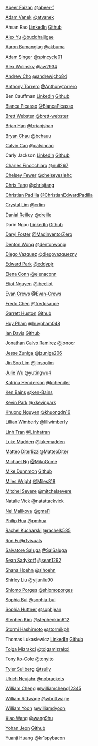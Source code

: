 [Abeer Faizan](https://www.linkedin.com/in/abeerfaizan/) [@abeer-f](https://github.com/abeer-f)

[Adam Vanek](https://www.linkedin.com/in/atvanek/) [@atvanek](https://github.com/atvanek)

Ahsan Rao [LinkedIn](https://www.linkedin.com/in/ahsan-rao/) [Github](https://github.com/ahsan-rao)

[Alex Yu](https://www.linkedin.com/in/alexjihunyu/) [@buddhajjigae](https://github.com/buddhajjigae)

[Aaron Bumanglag](https://www.linkedin.com/in/akbuma) [@akbuma](https://github.com/akbuma)

[Adam Singer](https://linkedin.com/in/adsing) [@spincycle01](https://github.com/spincycle01)

[Alex Wolinsky](https://www.linkedin.com/in/alex-wolinsky-80ab591b2/) [@aw2934](https://github.com/aw2934/)

[Andrew Cho](https://www.linkedin.com/in/andrewjcho84/) [@andrewjcho84](https://github.com/andrewjcho84)

[Anthony Torrero](https://www.linkedin.com/in/anthony-torrero-4b8798159/) [@Anthonytorrero](https://github.com/Anthonytorrero)

Ben Cauffman [LinkedIn](https://www.linkedin.com/in/benjamin-cauffman/) [Github](https://github.com/BenCauffman)

[Bianca Picasso](https://www.linkedin.com/in/bianca-picasso) [@BiancaPicasso](https://github.com/BiancaPicasso)

[Brett Webster](https://www.linkedin.com/in/brett-webster-cfa-383b961) [@brett-webster](https://github.com/brett-webster)

[Brian Han](https://www.linkedin.com/in/brianjisoohan/) [@brianjshan](https://github.com/brianjshan)

[Bryan Chau](https://www.linkedin.com/in/chaubryan1/) [@bchauu](https://github.com/bchauu)

[Calvin Cao](http://www.linkedin.com/in/calvincao9/) [@calvincao](https://github.com/calvincao)

Carly Jackson [LinkedIn](https://www.linkedin.com/in/carly-jackson-ab9010231/) [Github](https://github.com/carlyjackson)

[Charles Finocchiaro](https://www.linkedin.com/in/charles-finocchiaro-62440040/) [@null267](https://github.com/null267)

[Chelsey Fewer](https://www.linkedin.com/in/chelsey-fewer/) [@chelseyeslehc](https://github.com/chelseyeslehc)

[Chris Tang](https://www.linkedin.com/in/chrisjtang/) [@chrisjtang](https://github.com/chrisjtang)

[Christian Padilla](https://linkedin.com/in/ChristianEdwardPadilla) [@ChristianEdwardPadilla](https://github.com/ChristianEdwardPadilla)

[Crystal Lim](https://linkedin.com/in/crystallim) [@crlim](https://github.com/crlim)

[Danial Reilley](https://linkedin.com/in/daniel-reilley) [@dreille](https://github.com/dreille)

Darin Ngau [LinkedIn](https://www.linkedin.com/in/darin-ngau/) [Github](https://github.com/dnngau)

[Daryl Foster](https://www.linkedin.com/in/darylfosterma/) [@MadinventorZero](https://github.com/MadinventorZero)

[Denton Wong](https://www.linkedin.com/in/denton-wong/) [@dentonwong](https://github.com/dentonwong)

[Diego Vazquez](https://www.linkedin.com/in/diegovazquezny/) [@diegovazquezny](https://github.com/diegovazquezny)

[Edward Park](https://www.linkedin.com/in/edwardparkwork/) [@eddypjr](https://github.com/eddypjr)

[Elena Conn](https://www.linkedin.com/in/elena-conn-366346123/) [@elenaconn](https://github.com/elenaconn)

[Eliot Nguyen](https://linkedin.com/in/ibeeliot) [@ibeeliot](https://github.com/ibeeliot)

[Evan Crews](https://www.linkedin.com/in/evan-crews/) [@Evan-Crews](https://github.com/Evan-Crews)

[Fredo Chen](https://www.linkedin.com/in/fredochen/) [@fredosauce](https://github.com/fredosauce)

[Garrett Huston](https://www.linkedin.com/in/garrett-hutson/) [Github](https://github.com/GarrettHutson)

[Huy Pham](https://www.linkedin.com/in/huypham048) [@huypham048](https://github.com/huypham048)

[Ian Davis](https://www.linkedin.com/in/icdavis/) [Github](https://github.com/iancdavis)

[Jonathan Calvo Ramirez](https://www.linkedin.com/in/jonathan-calvo/) [@jonocr](https://github.com/jonocr)

[Jesse Zuniga](https://linkedin.com/in/jesse-zuniga) [@jzuniga206](https://github.com/jzuniga206)

[Jin Soo Lim](https://www.linkedin.com/in/jin-soo-lim-3a567b1b3/) [@jinsoolim](https://github.com/jinsoolim)

[Julie Wu](https://www.linkedin.com/in/jwuarchitect/) [@yutingwu4](https://github.com/yutingwu4)

[Katrina Henderson](https://www.linkedin.com/in/katrinahenderson/) [@kchender](https://github.com/kchender)

[Ken Bains](https://www.linkedin.com/in/ken-bains) [@ken-Bains](https://github.com/ken-Bains)

[Kevin Park](https://www.linkedin.com/in/xkevinpark/) [@xkevinpark](https://github.com/xkevinpark)

[Khuong Nguyen](https://www.linkedin.com/in/khuong-nguyen/) [@khuongdn16](https://github.com/khuongdn16)

[Lillian Wimberly](https://www.linkedin.com/in/lillianwimberly/) [@lillwimberly](https://github.com/lillwimberly)

[Linh Tran](https://www.linkedin.com/in/linhtran51/) [@Linhatran](https://github.com/Linhatran)

[Luke Madden](https://www.linkedin.com/in/lukemadden/) [@lukemadden](https://github.com/lukemadden)

[Matteo Diterlizzi](https://www.linkedin.com/in/matteo-diterlizzi-564166107/)[@MatteoDiter](https://github.com/MatteoDiter)

[Michael Ng](https://www.linkedin.com/in/michaelng2/) [@MikoGome](https://github.com/MikoGome)

[Mike Dunnmon](https://www.linkedin.com/in/michaeldunnmon/) [Github](https://github.com/mdunnmon)

[Miles Wright](https://www.linkedin.com/in/miles-m-wright) [@Miles818](https://github.com/Miles818)

[Mitchel Severe](https://www.linkedin.com/in/misevere/) [@mitchelsevere](https://github.com/mitchelsevere)

[Natalie Vick](https://www.linkedin.com/in/vicknatalie/) [@natattackvick](https://github.com/natattackvick)

[Nel Malikova](https://www.linkedin.com/in/gmalikova/) [@gmal1](https://github.com/gmal1)

[Philip Hua](https://www.linkedin.com/in/philip-minh-hua) [@pmhua](https://github.com/pmhua)

[Rachel Kucharski](https://www.linkedin.com/in/rachelkucharski/) [@rachelk585](https://github.com/rachelk585)

[Ron Fu](https://www.linkedin.com/in/ronfu)[@rfvisuals](https://github.com/rfvisuals)

[Salvatore Saluga](https://www.linkedin.com/in/salvatore-saluga) [@SalSaluga](https://github.com/SalSaluga)

[Sean Sadykoff](https://www.linkedin.com/in/sean-sadykoff/) [@sean1292](https://github.com/sean1292)

[Shana Hoehn](https://www.linkedin.com/in/shana-hoehn-70297b169/) [@slhoehn](https://github.com/slhoehn)

[Shirley Liu](https://www.linkedin.com/in/yijunliu/) [@yijunliu90](https://github.com/yijunliu90)

[Shlomo Porges](https://linkedin.com/shlomoporges) [@shlomoporges](https://github.com/ShlomoPorges)

[Sophia Bui](https://linkedin.com/in/sophiabui) [@sophia-bui](https://github.com/sophia-bui)

[Sophia Huttner](https://www.linkedin.com/in/sophia-huttner-68315975/) [@sophjean](https://github.com/sophjean)

[Stephen Kim](https://www.linkedin.com/in/stephenkim612/) [@stephenkim612](https://github.com/stephenkim612)

[Stormi Hashimoto](https://www.linkedin.com/in/stormikph/) [@stormikph](https://github.com/stormikph)

Thomas Lukasiewicz [LinkedIn](https://www.linkedin.com/in/thomas-lukasiewicz-27676273/) [Github](https://github.com/tlukasiewicz89)

[Tolga Mizrakci](https://linkedin.com/in/tolga-mizrakci) [@tolgamizrakci](https://github.com/tolgamizrakci)

[Tony Ito-Cole](https://linkedin.com/in/tony-ito-cole) [@tonyito](https://github.com/tonyito)

[Tyler Sullberg](https://www.linkedin.com/in/tyler-sullberg) [@tsully](https://github.com/tsully)

[Ulrich Neujahr](https://www.linkedin.com/in/nobrackets/) [@nobrackets](https://github.com/nobrackets)

[William Cheng](https://www.linkedin.com/in/william-cheng-0723/) [@williamcheng12345](https://github.com/WilliamCheng12345)

[William Rittwage](https://www.linkedin.com/in/william-rittwage) [@wbrittwage](https://github.com/wbrittwage)

[William Yoon](https://www.linkedin.com/in/williamdyoon/) [@williamdyoon](https://github.com/williamdyoon)

[Xiao Wang](https://www.linkedin.com/in/xiao-wang-03183285/) [@wang9hu](https://github.com/wang9hu)

[Yohan Jeon](https://www.linkedin.com/in/yohan-jeon1) [Github](https://github.com/Yoheze)

[Yuanji Huang](https://www.linkedin.com/in/yuanjihuang/) [@kr1spybacon](https://github.com/kr1spybacon)
